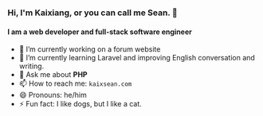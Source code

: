 ### Hi, I'm Kaixiang, or you can call me Sean. 👋
#### I am a web developer and full-stack software engineer
- 🔭 I’m currently working on a forum website
- 🌱 I’m currently learning Laravel and improving English conversation and writing.
- 💬 Ask me about **PHP**
- 📫 How to reach me: `kaixsean.com`
- 😄 Pronouns: he/him
- ⚡ Fun fact: I like dogs, but I like a cat.
